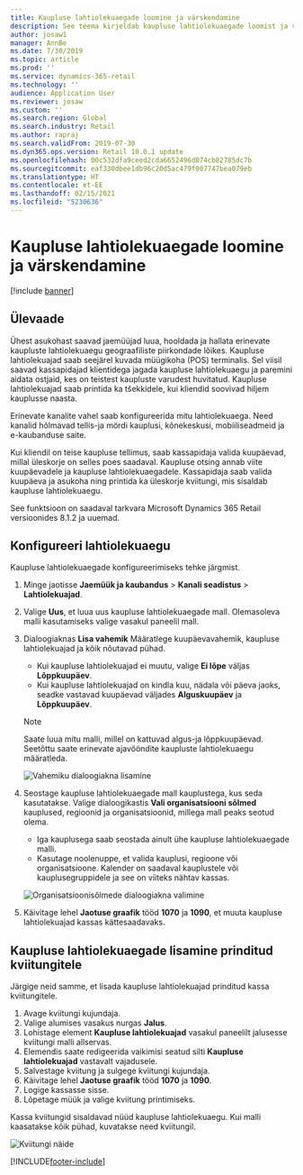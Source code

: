 ```yaml
---
title: Kaupluse lahtiolekuaegade loomine ja värskendamine
description: See teema kirjeldab kaupluse lahtiolekuaegade loomist ja värskendamist Commerce Headquartersis.
author: josaw1
manager: AnnBe
ms.date: 7/30/2019
ms.topic: article
ms.prod: ''
ms.service: dynamics-365-retail
ms.technology: ''
audience: Application User
ms.reviewer: josaw
ms.custom: ''
ms.search.region: Global
ms.search.industry: Retail
ms.author: rapraj
ms.search.validFrom: 2019-07-30
ms.dyn365.ops.version: Retail 10.0.1 update
ms.openlocfilehash: 00c532dfa9ceed2cda6652496d874cb82785dc7b
ms.sourcegitcommit: eaf330dbee1db96c20d5ac479f007747bea079eb
ms.translationtype: HT
ms.contentlocale: et-EE
ms.lasthandoff: 02/15/2021
ms.locfileid: "5230636"
---
```

# <a name="create-and-update-store-hours"></a>Kaupluse lahtiolekuaegade loomine ja värskendamine

[!include [banner](../../includes/banner.md)]

## <a name="overview"></a>Ülevaade

Ühest asukohast saavad jaemüüjad luua, hooldada ja hallata erinevate kaupluste lahtiolekuaegu geograafiliste piirkondade lõikes. Kaupluse lahtiolekuajad saab seejärel kuvada müügikoha (POS) terminalis. Sel viisil saavad kassapidajad klientidega jagada kaupluse lahtiolekuaegu ja paremini aidata ostjaid, kes on teistest kaupluste varudest huvitatud. Kaupluse lahtiolekuajad saab printida ka tšekkidele, kui kliendid soovivad hiljem kauplusse naasta.

Erinevate kanalite vahel saab konfigureerida mitu lahtiolekuaega. Need kanalid hõlmavad tellis-ja mördi kauplusi, kõnekeskusi, mobiiliseadmeid ja e-kaubanduse saite.

Kui kliendil on teise kaupluse tellimus, saab kassapidaja valida kuupäevad, millal üleskorje on selles poes saadaval. Kaupluse otsing annab viite kuupäevadele ja kaupluse lahtiolekuaegadele. Kassapidaja saab valida kuupäeva ja asukoha ning printida ka üleskorje kviitungi, mis sisaldab kaupluse lahtiolekuaegu.

See funktsioon on saadaval tarkvara Microsoft Dynamics 365 Retail versioonides 8.1.2 ja uuemad.

## <a name="configure-store-hours"></a>Konfigureeri lahtiolekuaegu

Kaupluse lahtiolekuaegade konfigureerimiseks tehke järgmist.

1. Minge jaotisse **Jaemüük ja kaubandus** \> **Kanali seadistus** \> **Lahtiolekuajad**.
2. Valige **Uus**, et luua uus kaupluse lahtiolekuaegade mall. Olemasoleva malli kasutamiseks valige vasakul paneelil mall.
3. Dialoogiaknas **Lisa vahemik** Määratlege kuupäevavahemik, kaupluse lahtiolekuajad ja kõik nõutavad pühad.

    - Kui kaupluse lahtiolekuajad ei muutu, valige **Ei lõpe** väljas **Lõppkuupäev**.
    - Kui kaupluse lahtiolekuajad on kindla kuu, nädala või päeva jaoks, seadke vastavad kuupäevad väljades **Alguskuupäev** ja **Lõppkuupäev**.

    > [!NOTE]
    > Saate luua mitu malli, millel on kattuvad algus-ja lõppkuupäevad. Seetõttu saate erinevate ajavööndite kaupluste lahtiolekuaegu määratleda.

    ![Vahemiku dialoogiakna lisamine](../dev-itpro/media/Storehours1.png "Vahemiku dialoogiakna lisamine")

4. Seostage kaupluse lahtiolekuaegade mall kauplustega, kus seda kasutatakse. Valige dialoogikastis **Vali organisatsiooni sõlmed** kauplused, regioonid ja organisatsioonid, millega mall peaks seotud olema.

    - Iga kauplusega saab seostada ainult ühe kaupluse lahtiolekuaegade malli.
    - Kasutage noolenuppe, et valida kauplusi, regioone või organisatsioone. Kalender on saadaval kauplustele või kauplusegruppidele ja see on viiteks nähtav kassas.

    ![Organisatsioonisõlmede dialoogiakna valimine](../dev-itpro/media/Storehours2.png "Organisatsioonisõlmede dialoogiakna valimine")

5. Käivitage lehel **Jaotuse graafik** tööd **1070** ja **1090**, et muuta kaupluse lahtiolekuajad kassas kättesaadavaks.

## <a name="add-store-hours-to-printed-receipts"></a>Kaupluse lahtiolekuaegade lisamine prinditud kviitungitele

Järgige neid samme, et lisada kaupluse lahtiolekuajad prinditud kassa kviitungitele.

1. Avage kviitungi kujundaja.
2. Valige alumises vasakus nurgas **Jalus**.
3. Lohistage element **Kaupluse lahtiolekuajad** vasakul paneelilt jalusesse kviitungi malli allservas.
4. Elemendis saate redigeerida vaikimisi seatud silti **Kaupluse lahtiolekuajad** vastavalt vajadusele.
5. Salvestage kviitung ja sulgege kviitungi kujundaja.
6. Käivitage lehel **Jaotuse graafik** tööd **1070** ja **1090**.
7. Logige kassasse sisse.
8. Lõpetage müük ja valige kviitung printimiseks.

Kassa kviitungid sisaldavad nüüd kaupluse lahtiolekuaegu. Kui malli kaasatakse kõik pühad, kuvatakse need kviitungil.

![Kviitungi näide](../dev-itpro/media/Storehours3.png "Kviitungi näide")


[!INCLUDE[footer-include](../../includes/footer-banner.md)]